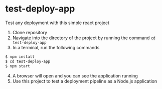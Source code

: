 # test-deploy-app
Test any deployment with this simple react project

1. Clone repository
2. Navigate into the directory of the project by running the command `cd test-deploy-app`
3. In a terminal, run the following commands

```bash
$ npm install
$ cd test-deploy-app
$ npm start
```

4. A browser will open and you can see the application running
5. Use this project to test a deployment pipeline as a Node.js application
